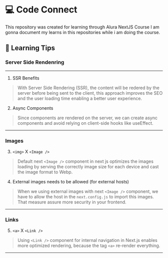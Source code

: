 # 💻 Code Connect

This repository was created for learning through Alura NextJS Course
I am gonna document my learns in this repositories while i am doing the course.

## 📖 Learning Tips

### Server Side Rendenring

---

1. SSR Benefits

> With Server Side Rendering (SSR), the content will be redered by the server before being sent to the client, this approach improves the SEO and the user loading time enabling a better user experience.

2. Async Components

> Since components are rendered on the server, we can create async components and avoid relying on client-side hooks like useEffect.

---

### Images

3. `<img>` X `<Image />`

> Default next `<Image />` component in next js optimizes the images loading by serving the correctly image size for each device and cast the image format to Webp.

4. External images needs to be allowed (for external hosts)

> When we using external images with next `<Image />` component, we have to allow the host in the `next.config.js` to import this images. That measure assure more security in your frontend.

---

### Links

5. `<a>` X `<Link />`

> Using `<Link />` component for internal navigation in Next.js enables more optimized rendering, because the tag `<a>` re-render everything.

---
